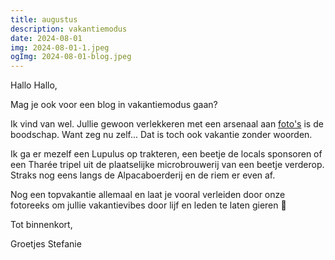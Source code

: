 ```yaml
---
title: augustus
description: vakantiemodus
date: 2024-08-01
img: 2024-08-01-1.jpeg
ogImg: 2024-08-01-blog.jpeg
---
```


Hallo Hallo,

Mag je ook voor een blog in vakantiemodus gaan?

Ik vind van wel. Jullie gewoon verlekkeren met een arsenaal aan [foto's](https://vie-en-vert.be/fr/foto) is de boodschap. Want zeg nu zelf... Dat is toch ook vakantie zonder woorden.

Ik ga er mezelf een Lupulus op trakteren, een beetje de locals sponsoren of een Tharée tripel uit de plaatselijke microbrouwerij van een beetje verderop. Straks nog eens langs de Alpacaboerderij en de riem er even af.

Nog een topvakantie allemaal en laat je vooral verleiden door onze fotoreeks om jullie vakantievibes door lijf en leden te laten gieren 🙂

Tot binnenkort,

Groetjes Stefanie
